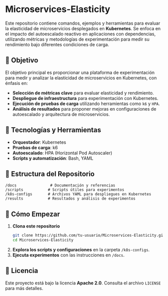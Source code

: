 # Microservices-Elasticity  

Este repositorio contiene comandos, ejemplos y herramientas para evaluar la elasticidad de microservicios desplegados en **Kubernetes**. Se enfoca en el impacto del autoescalado reactivo en aplicaciones con dependencias, utilizando métricas y metodologías de experimentación para medir su rendimiento bajo diferentes condiciones de carga.  

## 📌 Objetivo  
El objetivo principal es proporcionar una plataforma de experimentación para medir y analizar la elasticidad de microservicios en Kubernetes, con énfasis en:  

- **Selección de métricas clave** para evaluar elasticidad y rendimiento.  
- **Despliegue de infraestructura** para experimentación con Kubernetes.  
- **Ejecución de pruebas de carga** utilizando herramientas como `k6` y `HPA`.  
- **Análisis de resultados** para proponer mejoras en configuraciones de autoescalado y arquitectura de microservicios.  

## 🔧 Tecnologías y Herramientas  
- **Orquestador**: Kubernetes    
- **Pruebas de carga**: k6  
- **Autoescalado**: HPA (Horizontal Pod Autoscaler)  
- **Scripts y automatización**: Bash, YAML  

## 📂 Estructura del Repositorio  
```
/docs               # Documentación y referencias
/scripts           # Scripts útiles para experimentos
/k8s-configs       # Archivos YAML para despliegues en Kubernetes
/results           # Resultados y análisis de experimentos
```

## 🚀 Cómo Empezar  
1. **Clona este repositorio**  
   ```bash
   git clone https://github.com/tu-usuario/Microservices-Elasticity.git
   cd Microservices-Elasticity
   ```
2. **Explora los scripts y configuraciones** en la carpeta `/k8s-configs`.  
3. **Ejecuta experimentos** con las instrucciones en `/docs`.  

## 📜 Licencia  
Este proyecto está bajo la licencia **Apache 2.0**. Consulta el archivo `LICENSE` para más detalles.